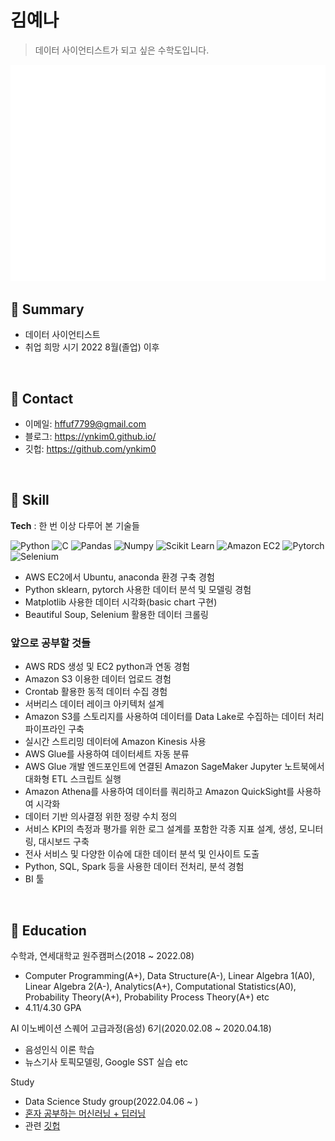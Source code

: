 # 김예나
>데이터 사이언티스트가 되고 싶은 수학도입니다.

![Metrics](/github-metrics-ynkim0.svg)


## :pushpin: Summary
- 데이터 사이언티스트
- 취업 희망 시기 2022 8월(졸업) 이후

</br>

## :pushpin: Contact
- 이메일: hffuf7799@gmail.com
- 블로그: https://ynkim0.github.io/
- 깃헙: https://github.com/ynkim0

</br>

## :pushpin: Skill
**Tech** : 한 번 이상 다루어 본 기술들

![Python](https://img.shields.io/badge/-Python-blue?&logo=python&logoColor=ffffff)
![C](https://img.shields.io/badge/-C-lightgrey?&logo=c&logoColor=ffffff)
![Pandas](https://img.shields.io/badge/-Pandas-purple?&logo=pandas&logoColor=ffffff)
![Numpy](https://img.shields.io/badge/-Numpy-darkblue?&logo=numpy&logoColor=ffffff)
![Scikit Learn](https://img.shields.io/badge/-Scikit%20Learn-orange?&logo=scikitlearn&logoColor=ffffff)
![Amazon EC2](https://img.shields.io/badge/-AWS%20EC2-green?&logo=ec2&logoColor=ffffff)
![Pytorch](https://img.shields.io/badge/-Pytorch-red?&logo=amazon&logoColor=ffffff)
![Selenium](https://img.shields.io/badge/-Selenium-red?&logo=selenium&logoColor=ffffff)

- AWS EC2에서 Ubuntu, anaconda 환경 구축 경험
- Python sklearn, pytorch 사용한 데이터 분석 및 모델링 경험
- Matplotlib 사용한 데이터 시각화(basic chart 구현)
- Beautiful Soup, Selenium 활용한 데이터 크롤링

### 앞으로 공부할 것들
- AWS RDS 생성 및 EC2 python과 연동 경험
- Amazon S3 이용한 데이터 업로드 경험
- Crontab 활용한 동적 데이터 수집 경험
- 서버리스 데이터 레이크 아키텍처 설계
- Amazon S3를 스토리지를 사용하여 데이터를 Data Lake로 수집하는 데이터 처리 파이프라인 구축
- 실시간 스트리밍 데이터에 Amazon Kinesis 사용
- AWS Glue를 사용하여 데이터세트 자동 분류
- AWS Glue 개발 엔드포인트에 연결된 Amazon SageMaker Jupyter 노트북에서 대화형 ETL 스크립트 실행
- Amazon Athena를 사용하여 데이터를 쿼리하고 Amazon QuickSight를 사용하여 시각화
- 데이터 기반 의사결정 위한 정량 수치 정의
- 서비스 KPI의 측정과 평가를 위한 로그 설계를 포함한 각종 지표 설계, 생성, 모니터링, 대시보드 구축
- 전사 서비스 및 다양한 이슈에 대한 데이터 분석 및 인사이트 도출
-  Python, SQL, Spark 등을 사용한 데이터 전처리, 분석 경험
-  BI 툴

</br>

## :pushpin: Education
수학과, 연세대학교 원주캠퍼스(2018 ~ 2022.08)
- Computer Programming(A+), Data Structure(A-), Linear Algebra 1(A0), Linear Algebra 2(A-), Analytics(A+), Computational Statistics(A0), Probability Theory(A+), Probability Process Theory(A+) etc
- 4.11/4.30 GPA

AI 이노베이션 스퀘어 고급과정(음성) 6기(2020.02.08 ~ 2020.04.18)
- 음성인식 이론 학습
- 뉴스기사 토픽모델링, Google SST 실습 etc

Study
- Data Science Study group(2022.04.06 ~ )
- [혼자 공부하는 머신러닝 + 딥러닝](https://books.google.co.kr/books?id=9Q0REAAAQBAJ&printsec=frontcover&dq=%ED%98%BC%EC%9E%90+%EA%B3%B5%EB%B6%80%ED%95%98%EB%8A%94+%EB%A8%B8%EC%8B%A0%EB%9F%AC%EB%8B%9D&hl=ko&sa=X&ved=2ahUKEwifqZKu2cz3AhXbmlYBHS5_D6gQ6AF6BAgJEAI#v=onepage&q=%ED%98%BC%EC%9E%90%20%EA%B3%B5%EB%B6%80%ED%95%98%EB%8A%94%20%EB%A8%B8%EC%8B%A0%EB%9F%AC%EB%8B%9D&f=false)
- 관련 [깃헙](https://github.com/yonseimath/data-science-2022-biginner)
